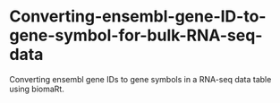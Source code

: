 # Converting-ensembl-gene-ID-to-gene-symbol-for-bulk-RNA-seq-data
Converting ensembl gene IDs to gene symbols in a RNA-seq data table using biomaRt.
